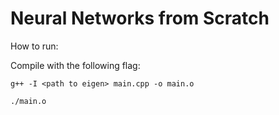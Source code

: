 # Neural Networks from Scratch

How to run:

Compile with the following flag:

`g++ -I <path to eigen> main.cpp -o main.o`

`./main.o`
